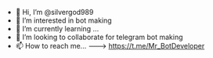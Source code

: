 - 👋 Hi, I’m @silvergod989
- 👀 I’m interested in bot making 
- 🌱 I’m currently learning ...
- 💞️ I’m looking to collaborate for telegram bot making 
- 📫 How to reach me...
                    ---> https://t.me/Mr_BotDeveloper
<!---
silvergod989/silvergod989 is a ✨ special ✨ repository because its `README.md` (this file) appears on your GitHub profile.
You can click the Preview link to take a look at your changes.
--->
